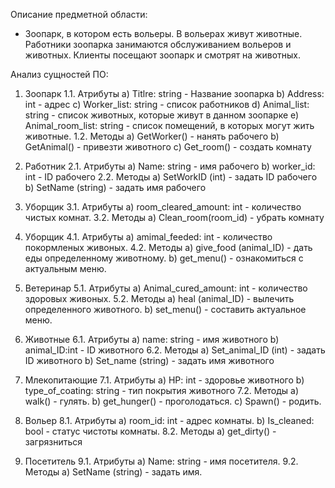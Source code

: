 Описание предметной области:
- Зоопарк, в котором есть вольеры. В вольерах живут животные. Работники зоопарка занимаются обслуживанием вольеров и животных. Клиенты посещают зоопарк и смотрят на животных.

Анализ сущностей ПО:

1. Зоопарк
 1.1. Атрибуты 
     a)  Titlre: string - Название зоопарка
     b) Address: int - адрес 
     c)  Worker_list: string  - список работников
    d) Animal_list: string - список животных, которые живут в данном зоопарке
    e)  Animal_room_list: string - список помещений, в которых могут жить животные.
 1.2. Методы
     a) GetWorker() - нанять рабочего
     b)  GetAnimal() - привезти животного
     c) Get_room() - создать комнату

2. Работник
 2.1. Атрибуты 
     a)  Name: string - имя рабочего
     b) worker_id: int - ID рабочего
 2.2. Методы
     a) SetWorkID (int) - задать ID рабочего
     b) SetName (string) - задать имя рабочего

3. Уборщик
3.1. Атрибуты
 a) room_cleared_amount: int - количество  чистых комнат.
3.2. Методы
 a) Clean_room(room_id) - убрать комнату

4. Уборщик
4.1. Атрибуты
 a) amimal_feeded: int - количество  покормленых живоных.
4.2. Методы
 a) give_food (animal_ID) - дать еды 
определенному животному.
 b)  get_menu() - ознакомиться с актуальным меню.

5. Ветеринар
5.1. Атрибуты
 a) Animal_cured_amount: int - количество  здоровых живоных.
5.2. Методы
 a) heal (animal_ID) - вылечить определенного животного.
 b)  set_menu() - составить актуальное меню.

6. Животные
6.1. Атрибуты
 a) name: string - имя животного
 b) animal_ID:int - ID животного 
6.2. Методы
 a) Set_animal_ID (int) - задать ID животного
 b) Set_name (string) - задать имя животного

7. Млекопитающие
7.1. Атрибуты
 a) HP: int - здоровье животного
 b) type_of_coating: string - тип покрытия животного
7.2. Методы
 a) walk()  - гулять.
 b) get_hunger() - проголодаться.
 с) Spawn() - родить.

8. Вольер
8.1. Атрибуты
 a)  room_id: int - адрес комнаты.
 b)  Is_cleaned: bool - статус чистоты комнаты.
8.2. Методы
 a) get_dirty() - загрязниться 

9. Посетитель
9.1. Атрибуты
 a) Name: string - имя посетителя.
9.2. Методы
 a) SetName (string) - задать имя.
 